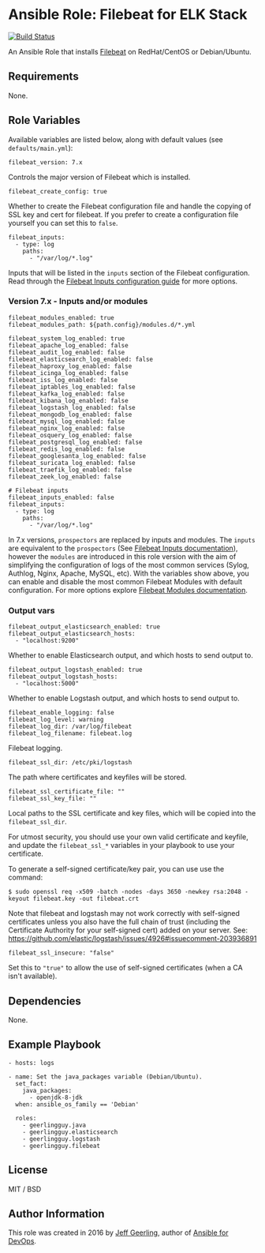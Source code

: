 # Ansible Role: Filebeat for ELK Stack

[![Build Status](https://travis-ci.org/geerlingguy/ansible-role-filebeat.svg?branch=master)](https://travis-ci.org/geerlingguy/ansible-role-filebeat)

An Ansible Role that installs [Filebeat](https://www.elastic.co/products/beats/filebeat) on RedHat/CentOS or Debian/Ubuntu.

## Requirements

None.

## Role Variables

Available variables are listed below, along with default values (see `defaults/main.yml`):

    filebeat_version: 7.x

Controls the major version of Filebeat which is installed.

    filebeat_create_config: true

Whether to create the Filebeat configuration file and handle the copying of SSL key and cert for filebeat. If you prefer to create a configuration file yourself you can set this to `false`.

    filebeat_inputs:
      - type: log
        paths:
          - "/var/log/*.log"

Inputs that will be listed in the `inputs` section of the Filebeat configuration. Read through the [Filebeat Inputs configuration guide](https://www.elastic.co/guide/en/beats/filebeat/current/configuration-filebeat-options.html) for more options.


### Version 7.x - Inputs and/or modules

    filebeat_modules_enabled: true
    filebeat_modules_path: ${path.config}/modules.d/*.yml

    filebeat_system_log_enabled: true
    filebeat_apache_log_enabled: false
    filebeat_audit_log_enabled: false
    filebeat_elasticsearch_log_enabled: false
    filebeat_haproxy_log_enabled: false
    filebeat_icinga_log_enabled: false
    filebeat_iss_log_enabled: false
    filebeat_iptables_log_enabled: false
    filebeat_kafka_log_enabled: false
    filebeat_kibana_log_enabled: false
    filebeat_logstash_log_enabled: false
    filebeat_mongodb_log_enabled: false
    filebeat_mysql_log_enabled: false
    filebeat_nginx_log_enabled: false
    filebeat_osquery_log_enabled: false
    filebeat_postgresql_log_enabled: false
    filebeat_redis_log_enabled: false
    filebeat_googlesanta_log_enabled: false
    filebeat_suricata_log_enabled: false
    filebeat_traefik_log_enabled: false
    filebeat_zeek_log_enabled: false

    # Filebeat inputs
    filebeat_inputs_enabled: false
    filebeat_inputs:
      - type: log
        paths:
          - "/var/log/*.log"


In 7.x versions,  `prospectors` are replaced by inputs and modules. The 
`inputs` are equivalent to the `prospectors` (See [Filebeat Inputs 
documentation](https://www.elastic.co/guide/en/beats/filebeat/master/configuration-filebeat-options.html)), 
however the `modules` are introduced in this role version with the aim 
of simplifying the configuration of logs of the most common services 
(Sylog, Authlog, Nginx, Apache, MySQL, etc). With the variables show 
above, you can enable and disable the most common Filebeat Modules with 
default configuration. For more options explore [Filebeat Modules 
documentation](https://www.elastic.co/guide/en/beats/filebeat/current/filebeat-modules.html).

### Output vars

    filebeat_output_elasticsearch_enabled: true
    filebeat_output_elasticsearch_hosts:
      - "localhost:9200"

Whether to enable Elasticsearch output, and which hosts to send output to.

    filebeat_output_logstash_enabled: true
    filebeat_output_logstash_hosts:
      - "localhost:5000"

Whether to enable Logstash output, and which hosts to send output to.

    filebeat_enable_logging: false
    filebeat_log_level: warning
    filebeat_log_dir: /var/log/filebeat
    filebeat_log_filename: filebeat.log

Filebeat logging.

    filebeat_ssl_dir: /etc/pki/logstash

The path where certificates and keyfiles will be stored.

    filebeat_ssl_certificate_file: ""
    filebeat_ssl_key_file: ""

Local paths to the SSL certificate and key files, which will be copied into the `filebeat_ssl_dir`.

For utmost security, you should use your own valid certificate and keyfile, and update the `filebeat_ssl_*` variables in your playbook to use your certificate.

To generate a self-signed certificate/key pair, you can use use the command:

    $ sudo openssl req -x509 -batch -nodes -days 3650 -newkey rsa:2048 -keyout filebeat.key -out filebeat.crt

Note that filebeat and logstash may not work correctly with self-signed certificates unless you also have the full chain of trust (including the Certificate Authority for your self-signed cert) added on your server. See: https://github.com/elastic/logstash/issues/4926#issuecomment-203936891

    filebeat_ssl_insecure: "false"

Set this to `"true"` to allow the use of self-signed certificates (when a CA isn't available).

## Dependencies

None.

## Example Playbook

    - hosts: logs
    
    - name: Set the java_packages variable (Debian/Ubuntu).
      set_fact:
        java_packages:
          - openjdk-8-jdk
      when: ansible_os_family == 'Debian'
    
      roles:
        - geerlingguy.java
        - geerlingguy.elasticsearch
        - geerlingguy.logstash
        - geerlingguy.filebeat

## License

MIT / BSD

## Author Information

This role was created in 2016 by [Jeff Geerling](https://www.jeffgeerling.com/), author of [Ansible for DevOps](https://www.ansiblefordevops.com/).
